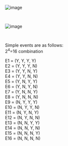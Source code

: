 ![image](https://github.com/user-attachments/assets/5e5e0d93-9869-4160-85c8-02716624d2b0)

<br/>

![image](https://github.com/user-attachments/assets/e294468b-e6c4-4060-a55b-0df4c37d07ee)

<br/>

Simple events are as follows:  
$2^4$=16 combination

E1 = (Y, Y, Y, Y)  
E2 = (Y, Y, Y, N)  
E3 = (Y, Y, N, Y)  
E4 = (Y, Y, N, N)  
E5 = (Y, N, Y, Y)  
E6 = (Y, N, Y, N)  
E7 = (Y, N, N, Y)  
E8 = (Y, N, N, N)  
E9 = (N, Y, Y, Y)  
E10 = (N, Y, Y, N)  
E11 = (N, Y, N, Y)  
E12 = (N, Y, N, N)  
E13 = (N, N, Y, Y)  
E14 = (N, N, Y, N)  
E15 = (N, N, N, Y)  
E16 = (N, N, N, N)  

<br/>
